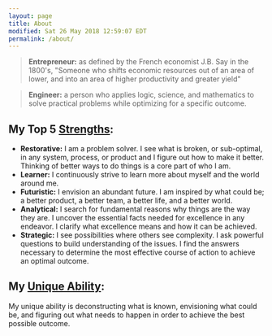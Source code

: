 ```yaml
---
layout: page
title: About
modified: Sat 26 May 2018 12:59:07 EDT
permalink: /about/
---
```


> **Entrepreneur:** as defined by the French economist J.B. Say in the 1800's,  "Someone who shifts economic resources out of an area of lower, and into an area of higher productivity and greater yield"

> **Engineer:** a person who applies logic, science, and mathematics to solve practical problems while optimizing for a specific outcome.

## My Top 5 [Strengths][sf]:  

- **Restorative:** I am a problem solver. I see what is broken, or sub-optimal, in any system, process, or product and I figure out how to make it better.  Thinking of better ways to do things is a core part of who I am.  
- **Learner:** I continuously strive to learn more about myself and the world around me.  
- **Futuristic:** I envision an abundant future. I am inspired by what could be; a better product, a better team, a better life, and a better world.  
- **Analytical:** I search for fundamental reasons why things are the way they are.  I uncover the essential facts needed for excellence in any endeavor.  I clarify what excellence means and how it can be achieved.  
- **Strategic:** I see possibilities where others see complexity.  I ask powerful questions to build understanding of the issues.  I find the answers necessary to determine the most effective course of action to achieve an optimal outcome.  

## My [Unique Ability][ua]:  

My unique ability is deconstructing what is known, envisioning what could be, and figuring out what needs to happen in order to achieve the best possible outcome.




[sf]: http://amzn.to/2bXbU8j
[ua]: http://amzn.to/2bsLsDM
